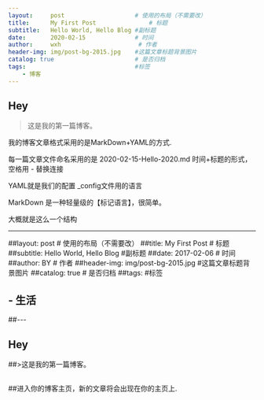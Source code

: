 ```yaml
---
layout:     post                    # 使用的布局（不需要改）
title:      My First Post               # 标题 
subtitle:   Hello World, Hello Blog #副标题
date:       2020-02-15              # 时间
author:     wxh                      # 作者
header-img: img/post-bg-2015.jpg    #这篇文章标题背景图片
catalog: true                       # 是否归档
tags:                               #标签
    - 博客
---
```


## Hey
>这是我的第一篇博客。

我的博客文章格式采用的是MarkDown+YAML的方式.

每一篇文章文件命名采用的是 2020-02-15-Hello-2020.md 时间+标题的形式，空格用 - 替换连接

YAML就是我们的配置 _config文件用的语言

MarkDown 是一种轻量级的【标记语言】，很简单。

大概就是这么一个结构

---
##layout:     post                    # 使用的布局（不需要改）
##title:      My First Post               # 标题 
##subtitle:   Hello World, Hello Blog #副标题
##date:       2017-02-06              # 时间
##author:     BY                      # 作者
##header-img: img/post-bg-2015.jpg    #这篇文章标题背景图片
##catalog: true                       # 是否归档
##tags:                               #标签
##    - 生活
##---

## Hey
##>这是我的第一篇博客。
##
##进入你的博客主页，新的文章将会出现在你的主页上.
